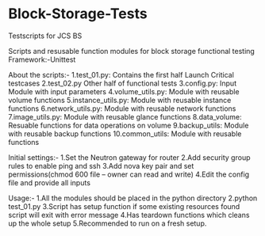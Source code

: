 # Block-Storage-Tests
Testscripts for JCS BS


Scripts and resusable function modules for block storage functional testing Framework:-Unittest

About the scripts:- 
1.test_01.py: Contains the first half Launch Critical testcases
2.test_02.py Other half of functional tests
3.config.py: Input Module with input parameters
4.volume_utils.py: Module with reusable volume functions
5.instance_utils.py: Module with reusable instance functions
6.network_utils.py: Module with reusable network functions
7.image_utils.py: Module with reusable glance functions
8.data_volume: Resuable functions for data operations on volume
9.backup_utils: Module with reusable backup functions
10.common_utils: Module with reusable functions

Initial settings:-
1.Set the Neutron gateway for router
2.Add security group rules to enable ping and ssh
3.Add nova key pair and set permissions(chmod 600 file – owner can read and write)
4.Edit the config file and provide all inputs

Usage:-
1.All the modules should be placed in the python directory
2.python test_01.py
3.Script has setup function if some existing resources found script will exit with error message
4.Has teardown functions which cleans up the whole setup
5.Recommended to run on a fresh setup.
